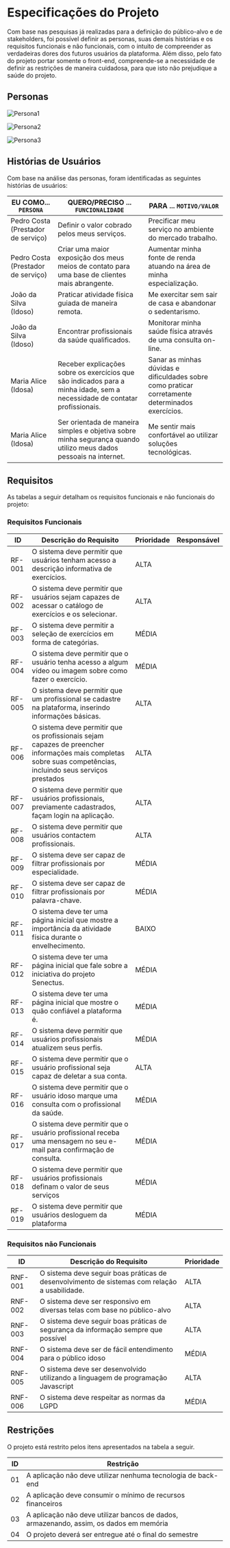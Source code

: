 # Especificações do Projeto

Com base nas pesquisas já realizadas para a definição do público-alvo e de stakeholders, foi possível definir as personas, suas demais histórias e os requisitos funcionais e não funcionais, com o intuito de compreender as verdadeiras dores dos futuros usuários da plataforma. Além disso, pelo fato do projeto portar somente o front-end, compreende-se a necessidade de definir as restrições de maneira cuidadosa, para que isto não prejudique a saúde do projeto.

## Personas
![Persona1](https://github.com/ICEI-PUC-Minas-PMV-SI/pmv-si-2023-2-pe1-t2-senectus/assets/92616145/d41030c1-3f17-4df9-b969-ea3c97037de7 "Figura 2: Persona Pedro Costa")

![Persona2](https://github.com/ICEI-PUC-Minas-PMV-SI/pmv-si-2023-2-pe1-t2-senectus/assets/145713319/7e80afa1-c492-45d8-a7dd-5464b7c43125 "Figura 3: Persona João da Silva")

![Persona3](https://github.com/ICEI-PUC-Minas-PMV-SI/pmv-si-2023-2-pe1-t2-senectus/assets/92616145/982aad35-567f-4ba1-b064-c19b05abdaa6 "Figura 4: Persona Maria Alice")


## Histórias de Usuários

Com base na análise das personas, foram identificadas as seguintes histórias de usuários:

| EU COMO... `PERSONA` | QUERO/PRECISO ... `FUNCIONALIDADE` | PARA ... `MOTIVO/VALOR` |
| --- | --- | --- |
| Pedro Costa (Prestador de serviço) | Definir o valor cobrado pelos meus serviços. | Precificar meu serviço no ambiente do mercado trabalho. |
| Pedro Costa (Prestador de serviço) | Criar uma maior exposição dos meus meios de contato para uma base de clientes mais abrangente. | Aumentar minha fonte de renda atuando na área de minha especialização. |
| João da Silva (Idoso) | Praticar atividade física guiada de maneira remota. | Me exercitar sem sair de casa e abandonar o sedentarismo. |
| João da Silva (Idoso)  | Encontrar profissionais da saúde qualificados. | Monitorar minha saúde física através de uma consulta on-line. |
| Maria Alice (Idosa) | Receber explicações sobre os exercícios que são indicados para a minha idade, sem a necessidade de contatar profissionais. | Sanar as minhas dúvidas e dificuldades sobre como praticar corretamente determinados exercícios. |
| Maria Alice (Idosa) | Ser orientada de maneira simples e objetiva sobre minha segurança quando utilizo meus dados pessoais na internet.  | Me sentir mais confortável ao utilizar soluções tecnológicas. |

## Requisitos

As tabelas a seguir detalham os requisitos funcionais e não funcionais do projeto:
### Requisitos Funcionais

| ID | Descrição do Requisito | Prioridade | Responsável |
| --- | --- | --- | --- |
| RF-001 | O sistema deve permitir que usuários tenham acesso a descrição informativa de exercícios. | ALTA |  |
| RF-002 | O sistema deve permitir que usuários sejam capazes de acessar o catálogo de exercícios e os selecionar. | ALTA |  |
| RF-003 | O sistema deve permitir a seleção de exercícios em forma de categórias. | MÉDIA |  |
| RF-004 | O sistema deve permitir que o usuário tenha acesso a algum vídeo ou imagem sobre como fazer o exercício. | MÉDIA |   |
| RF-005 | O sistema deve permitir que um profissional se cadastre na plataforma, inserindo informações básicas. | ALTA |   |
| RF-006 | O sistema deve permitir que os profissionais sejam capazes de preencher informações mais completas sobre suas competências, incluindo seus serviços prestados | ALTA |  |
| RF-007 | O sistema deve permitir que usuários profissionais, previamente cadastrados, façam login na aplicação. | ALTA |   |
| RF-008 | O sistema deve permitir que usuários contactem profissionais. | ALTA |  |
| RF-009 | O sistema deve ser capaz de filtrar profissionais por especialidade. | MÉDIA |  |
| RF-010 | O sistema deve ser capaz de filtrar profissionais por palavra-chave. | MÉDIA |  |
| RF-011 | O sistema deve ter uma página inicial que mostre a importância da atividade física durante o envelhecimento. | BAIXO |  |
| RF-012 | O sistema deve ter uma página inicial que fale sobre a iniciativa do projeto Senectus. | MÉDIA |  |
| RF-013 | O sistema deve ter uma página inicial que mostre o quão confiável a plataforma é. | MÉDIA |  |
| RF-014 | O sistema deve permitir que usuários profissionais atualizem seus perfis. | MÉDIA |  |
| RF-015 | O sistema deve permitir que o usuário profissional seja capaz de deletar a sua conta. | ALTA |  |
| RF-016 | O sistema deve permitir que o usuário idoso marque uma consulta com o profissional da saúde. | MÉDIA |  |
| RF-017 | O sistema deve permitir que o usuário profissional receba uma mensagem no seu e-mail para confirmação de consulta. | MÉDIA |  |
| RF-018 | O sistema deve permitir que usuários profissionais definam o valor de seus serviços | MÉDIA | |
| RF-019 | O sistema deve permitir que usuários desloguem da plataforma | MÉDIA | |




### Requisitos não Funcionais

| ID | Descrição do Requisito | Prioridade |
| --- | --- | --- |
| RNF-001 | O sistema deve seguir boas práticas de desenvolvimento de sistemas com relação a usabilidade. | ALTA  |
| RNF-002 | O sistema deve ser responsivo em diversas telas com base no público-alvo | ALTA |
| RNF-003 | O sistema deve seguir boas práticas de segurança da informação sempre que possível | ALTA |
| RNF-004 | O sistema deve ser de fácil entendimento para o público idoso | MÉDIA |
| RNF-005 | O sistema deve ser desenvolvido utilizando a linguagem de programação Javascript | ALTA |
| RNF-006 | O sistema deve respeitar as normas da LGPD | MÉDIA |


## Restrições

O projeto está restrito pelos itens apresentados na tabela a seguir.

| ID | Restrição |
| --- | --- |
| 01 | A aplicação não deve utilizar nenhuma tecnologia de back-end |
| 02 | A aplicação deve consumir o mínimo de recursos financeiros |
| 03 | A aplicação não deve utilizar bancos de dados, armazenando, assim, os dados em memória |
| 04 | O projeto deverá ser entregue até o final do semestre |

